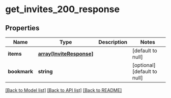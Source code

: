 # get_invites_200_response

## Properties
Name | Type | Description | Notes
------------ | ------------- | ------------- | -------------
**items** | [**array[InviteResponse]**](InviteResponse.md) |  | [default to null]
**bookmark** | **string** |  | [optional] [default to null]

[[Back to Model list]](../README.md#documentation-for-models) [[Back to API list]](../README.md#documentation-for-api-endpoints) [[Back to README]](../README.md)



